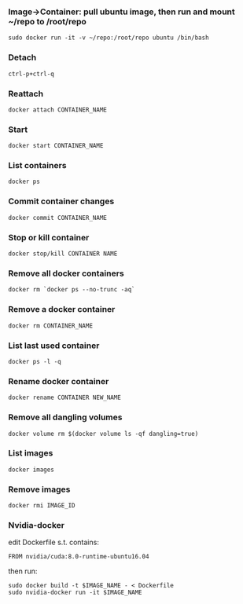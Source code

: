 ### Image->Container: pull ubuntu image, then run and mount ~/repo to /root/repo

`sudo docker run -it -v ~/repo:/root/repo ubuntu /bin/bash`

### Detach

`ctrl-p+ctrl-q`

### Reattach

`docker attach CONTAINER_NAME`

### Start

`docker start CONTAINER_NAME`

### List containers

`docker ps`

### Commit container changes

`docker commit CONTAINER_NAME`

### Stop or kill container

``docker stop/kill CONTAINER NAME``

### Remove all docker containers

``docker rm `docker ps --no-trunc -aq` ``

### Remove a docker container

``docker rm CONTAINER_NAME``

### List last used container

``docker ps -l -q``

### Rename docker container
``docker rename CONTAINER NEW_NAME``

### Remove all dangling volumes
`docker volume rm $(docker volume ls -qf dangling=true)`

### List images
`docker images`

### Remove images
`docker rmi IMAGE_ID`

### Nvidia-docker
edit Dockerfile s.t. contains:
```
FROM nvidia/cuda:8.0-runtime-ubuntu16.04
```
then run:
```
sudo docker build -t $IMAGE_NAME - < Dockerfile
sudo nvidia-docker run -it $IMAGE_NAME
```


